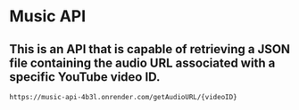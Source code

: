 # Music API
## This is an API that is capable of retrieving a JSON file containing the audio URL associated with a specific YouTube video ID.

```
https://music-api-4b3l.onrender.com/getAudioURL/{videoID}
```

